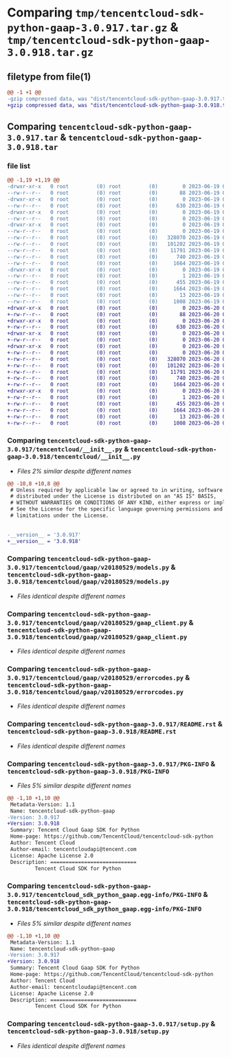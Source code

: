 # Comparing `tmp/tencentcloud-sdk-python-gaap-3.0.917.tar.gz` & `tmp/tencentcloud-sdk-python-gaap-3.0.918.tar.gz`

## filetype from file(1)

```diff
@@ -1 +1 @@
-gzip compressed data, was "dist/tencentcloud-sdk-python-gaap-3.0.917.tar", last modified: Mon Jun 19 00:25:55 2023, max compression
+gzip compressed data, was "dist/tencentcloud-sdk-python-gaap-3.0.918.tar", last modified: Tue Jun 20 02:41:04 2023, max compression
```

## Comparing `tencentcloud-sdk-python-gaap-3.0.917.tar` & `tencentcloud-sdk-python-gaap-3.0.918.tar`

### file list

```diff
@@ -1,19 +1,19 @@
-drwxr-xr-x   0 root         (0) root         (0)        0 2023-06-19 00:25:55.000000 tencentcloud-sdk-python-gaap-3.0.917/
--rw-r--r--   0 root         (0) root         (0)       88 2023-06-19 00:25:55.000000 tencentcloud-sdk-python-gaap-3.0.917/setup.cfg
-drwxr-xr-x   0 root         (0) root         (0)        0 2023-06-19 00:25:55.000000 tencentcloud-sdk-python-gaap-3.0.917/tencentcloud/
--rw-r--r--   0 root         (0) root         (0)      630 2023-06-19 00:25:55.000000 tencentcloud-sdk-python-gaap-3.0.917/tencentcloud/__init__.py
-drwxr-xr-x   0 root         (0) root         (0)        0 2023-06-19 00:25:55.000000 tencentcloud-sdk-python-gaap-3.0.917/tencentcloud/gaap/
--rw-r--r--   0 root         (0) root         (0)        0 2023-06-19 00:25:55.000000 tencentcloud-sdk-python-gaap-3.0.917/tencentcloud/gaap/__init__.py
-drwxr-xr-x   0 root         (0) root         (0)        0 2023-06-19 00:25:55.000000 tencentcloud-sdk-python-gaap-3.0.917/tencentcloud/gaap/v20180529/
--rw-r--r--   0 root         (0) root         (0)        0 2023-06-19 00:25:55.000000 tencentcloud-sdk-python-gaap-3.0.917/tencentcloud/gaap/v20180529/__init__.py
--rw-r--r--   0 root         (0) root         (0)   328070 2023-06-19 00:25:55.000000 tencentcloud-sdk-python-gaap-3.0.917/tencentcloud/gaap/v20180529/models.py
--rw-r--r--   0 root         (0) root         (0)   101202 2023-06-19 00:25:55.000000 tencentcloud-sdk-python-gaap-3.0.917/tencentcloud/gaap/v20180529/gaap_client.py
--rw-r--r--   0 root         (0) root         (0)    11791 2023-06-19 00:25:55.000000 tencentcloud-sdk-python-gaap-3.0.917/tencentcloud/gaap/v20180529/errorcodes.py
--rw-r--r--   0 root         (0) root         (0)      740 2023-06-19 00:25:55.000000 tencentcloud-sdk-python-gaap-3.0.917/README.rst
--rw-r--r--   0 root         (0) root         (0)     1664 2023-06-19 00:25:55.000000 tencentcloud-sdk-python-gaap-3.0.917/PKG-INFO
-drwxr-xr-x   0 root         (0) root         (0)        0 2023-06-19 00:25:55.000000 tencentcloud-sdk-python-gaap-3.0.917/tencentcloud_sdk_python_gaap.egg-info/
--rw-r--r--   0 root         (0) root         (0)        1 2023-06-19 00:25:55.000000 tencentcloud-sdk-python-gaap-3.0.917/tencentcloud_sdk_python_gaap.egg-info/dependency_links.txt
--rw-r--r--   0 root         (0) root         (0)      455 2023-06-19 00:25:55.000000 tencentcloud-sdk-python-gaap-3.0.917/tencentcloud_sdk_python_gaap.egg-info/SOURCES.txt
--rw-r--r--   0 root         (0) root         (0)     1664 2023-06-19 00:25:55.000000 tencentcloud-sdk-python-gaap-3.0.917/tencentcloud_sdk_python_gaap.egg-info/PKG-INFO
--rw-r--r--   0 root         (0) root         (0)       13 2023-06-19 00:25:55.000000 tencentcloud-sdk-python-gaap-3.0.917/tencentcloud_sdk_python_gaap.egg-info/top_level.txt
--rw-r--r--   0 root         (0) root         (0)     1008 2023-06-19 00:25:55.000000 tencentcloud-sdk-python-gaap-3.0.917/setup.py
+drwxr-xr-x   0 root         (0) root         (0)        0 2023-06-20 02:41:04.000000 tencentcloud-sdk-python-gaap-3.0.918/
+-rw-r--r--   0 root         (0) root         (0)       88 2023-06-20 02:41:04.000000 tencentcloud-sdk-python-gaap-3.0.918/setup.cfg
+drwxr-xr-x   0 root         (0) root         (0)        0 2023-06-20 02:41:04.000000 tencentcloud-sdk-python-gaap-3.0.918/tencentcloud/
+-rw-r--r--   0 root         (0) root         (0)      630 2023-06-20 02:41:04.000000 tencentcloud-sdk-python-gaap-3.0.918/tencentcloud/__init__.py
+drwxr-xr-x   0 root         (0) root         (0)        0 2023-06-20 02:41:04.000000 tencentcloud-sdk-python-gaap-3.0.918/tencentcloud/gaap/
+-rw-r--r--   0 root         (0) root         (0)        0 2023-06-20 02:41:04.000000 tencentcloud-sdk-python-gaap-3.0.918/tencentcloud/gaap/__init__.py
+drwxr-xr-x   0 root         (0) root         (0)        0 2023-06-20 02:41:04.000000 tencentcloud-sdk-python-gaap-3.0.918/tencentcloud/gaap/v20180529/
+-rw-r--r--   0 root         (0) root         (0)        0 2023-06-20 02:41:04.000000 tencentcloud-sdk-python-gaap-3.0.918/tencentcloud/gaap/v20180529/__init__.py
+-rw-r--r--   0 root         (0) root         (0)   328070 2023-06-20 02:41:04.000000 tencentcloud-sdk-python-gaap-3.0.918/tencentcloud/gaap/v20180529/models.py
+-rw-r--r--   0 root         (0) root         (0)   101202 2023-06-20 02:41:04.000000 tencentcloud-sdk-python-gaap-3.0.918/tencentcloud/gaap/v20180529/gaap_client.py
+-rw-r--r--   0 root         (0) root         (0)    11791 2023-06-20 02:41:04.000000 tencentcloud-sdk-python-gaap-3.0.918/tencentcloud/gaap/v20180529/errorcodes.py
+-rw-r--r--   0 root         (0) root         (0)      740 2023-06-20 02:41:04.000000 tencentcloud-sdk-python-gaap-3.0.918/README.rst
+-rw-r--r--   0 root         (0) root         (0)     1664 2023-06-20 02:41:04.000000 tencentcloud-sdk-python-gaap-3.0.918/PKG-INFO
+drwxr-xr-x   0 root         (0) root         (0)        0 2023-06-20 02:41:04.000000 tencentcloud-sdk-python-gaap-3.0.918/tencentcloud_sdk_python_gaap.egg-info/
+-rw-r--r--   0 root         (0) root         (0)        1 2023-06-20 02:41:04.000000 tencentcloud-sdk-python-gaap-3.0.918/tencentcloud_sdk_python_gaap.egg-info/dependency_links.txt
+-rw-r--r--   0 root         (0) root         (0)      455 2023-06-20 02:41:04.000000 tencentcloud-sdk-python-gaap-3.0.918/tencentcloud_sdk_python_gaap.egg-info/SOURCES.txt
+-rw-r--r--   0 root         (0) root         (0)     1664 2023-06-20 02:41:04.000000 tencentcloud-sdk-python-gaap-3.0.918/tencentcloud_sdk_python_gaap.egg-info/PKG-INFO
+-rw-r--r--   0 root         (0) root         (0)       13 2023-06-20 02:41:04.000000 tencentcloud-sdk-python-gaap-3.0.918/tencentcloud_sdk_python_gaap.egg-info/top_level.txt
+-rw-r--r--   0 root         (0) root         (0)     1008 2023-06-20 02:41:04.000000 tencentcloud-sdk-python-gaap-3.0.918/setup.py
```

### Comparing `tencentcloud-sdk-python-gaap-3.0.917/tencentcloud/__init__.py` & `tencentcloud-sdk-python-gaap-3.0.918/tencentcloud/__init__.py`

 * *Files 2% similar despite different names*

```diff
@@ -10,8 +10,8 @@
 # Unless required by applicable law or agreed to in writing, software
 # distributed under the License is distributed on an "AS IS" BASIS,
 # WITHOUT WARRANTIES OR CONDITIONS OF ANY KIND, either express or implied.
 # See the License for the specific language governing permissions and
 # limitations under the License.
 
 
-__version__ = '3.0.917'
+__version__ = '3.0.918'
```

### Comparing `tencentcloud-sdk-python-gaap-3.0.917/tencentcloud/gaap/v20180529/models.py` & `tencentcloud-sdk-python-gaap-3.0.918/tencentcloud/gaap/v20180529/models.py`

 * *Files identical despite different names*

### Comparing `tencentcloud-sdk-python-gaap-3.0.917/tencentcloud/gaap/v20180529/gaap_client.py` & `tencentcloud-sdk-python-gaap-3.0.918/tencentcloud/gaap/v20180529/gaap_client.py`

 * *Files identical despite different names*

### Comparing `tencentcloud-sdk-python-gaap-3.0.917/tencentcloud/gaap/v20180529/errorcodes.py` & `tencentcloud-sdk-python-gaap-3.0.918/tencentcloud/gaap/v20180529/errorcodes.py`

 * *Files identical despite different names*

### Comparing `tencentcloud-sdk-python-gaap-3.0.917/README.rst` & `tencentcloud-sdk-python-gaap-3.0.918/README.rst`

 * *Files identical despite different names*

### Comparing `tencentcloud-sdk-python-gaap-3.0.917/PKG-INFO` & `tencentcloud-sdk-python-gaap-3.0.918/PKG-INFO`

 * *Files 5% similar despite different names*

```diff
@@ -1,10 +1,10 @@
 Metadata-Version: 1.1
 Name: tencentcloud-sdk-python-gaap
-Version: 3.0.917
+Version: 3.0.918
 Summary: Tencent Cloud Gaap SDK for Python
 Home-page: https://github.com/TencentCloud/tencentcloud-sdk-python
 Author: Tencent Cloud
 Author-email: tencentcloudapi@tencent.com
 License: Apache License 2.0
 Description: ============================
         Tencent Cloud SDK for Python
```

### Comparing `tencentcloud-sdk-python-gaap-3.0.917/tencentcloud_sdk_python_gaap.egg-info/PKG-INFO` & `tencentcloud-sdk-python-gaap-3.0.918/tencentcloud_sdk_python_gaap.egg-info/PKG-INFO`

 * *Files 5% similar despite different names*

```diff
@@ -1,10 +1,10 @@
 Metadata-Version: 1.1
 Name: tencentcloud-sdk-python-gaap
-Version: 3.0.917
+Version: 3.0.918
 Summary: Tencent Cloud Gaap SDK for Python
 Home-page: https://github.com/TencentCloud/tencentcloud-sdk-python
 Author: Tencent Cloud
 Author-email: tencentcloudapi@tencent.com
 License: Apache License 2.0
 Description: ============================
         Tencent Cloud SDK for Python
```

### Comparing `tencentcloud-sdk-python-gaap-3.0.917/setup.py` & `tencentcloud-sdk-python-gaap-3.0.918/setup.py`

 * *Files identical despite different names*

